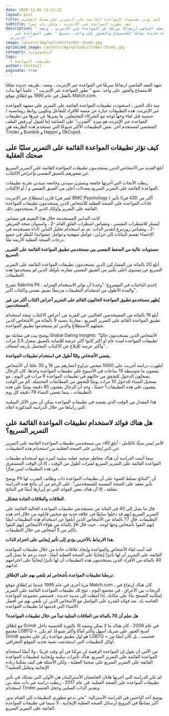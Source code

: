 ```yaml
---
date: 2020-12-06 13:11:21
layout: post
title: كيف تؤثر تطبيقات المواعدة القائمة على التمرير على صحتك العقلية
subtitle: لقد تطورت المواعدة عبر الإنترنت ، ولكن بأي ثمن؟
description: ' شهد العقد الماضي ارتفاعًا سريعًا في المواعدة عبر الإنترنت ، ومعه
  ، طريقة جديدة تمامًا للاستمتاع والعثور على واحد. بتتبع " تطور المواعدة عبر
  الإنترنت "'
image: /assets/img/uploads/tinder-thumb.jpg
optimized_image: /assets/img/uploads/tinder-thumb.jpg
category: التكنولوجيا
tags:
  - تطبيقات المواعدة
author: Cocktail
paginate: true
---
```

شهد العقد الماضي ارتفاعًا سريعًا في المواعدة عبر الإنترنت ، ومعه ، طريقة جديدة تمامًا للاستمتاع والعثور على واحد. بتتبع " تطور المواعدة عبر الإنترنت " ، علمنا أنها بدأت بالفعل في عام 1995 مع إطلاق موقع Match.com.

منذ ذلك الحين ، استحوذت تطبيقات المواعدة القائمة على التمرير على مشهد المواعدة عبر الإنترنت. هذه التطبيقات عبارة عن منصة للأفراد للتفاعل وتكوين روابط رومانسية / جنسية قبل لقاء وجهاً لوجه مع الشركاء المحتملين. ما يميزها عن غيرها من تطبيقات المواعدة عبر الإنترنت هو ميزة "الضرب" على الشاشة إما لقبول أو رفض الملف الشخصي لمستخدم آخر. بعض التطبيقات الأكثر شيوعًا التي تستخدم هذه الطريقة هي Tinder و Bumble و Happn و OkCupid.

## كيف تؤثر تطبيقات المواعدة القائمة على التمرير سلبًا على صحتك العقلية

*أبلغ العديد من الأشخاص الذين يستخدمون تطبيقات المواعدة القائمة على التمرير السريع عن شعورهم بالضيق النفسي وأعراض الاكتئاب.*

ربطت الأبحاث التي أجرتها جامعة ويسترن سيدني وجامعة سيدني تجربة تطبيقات المواعدة القائمة على التمرير السريع بمعدلات أعلى من الضيق النفسي و / أو الاكتئاب.

قارن استطلاع عبر الإنترنت (نُشر في BMC Psychology ) أكثر من 430 فردًا تأثير عادات المواعدة على الصحة العقلية للأشخاص الذين يستخدمون تطبيقات المواعدة القائمة على التمرير وأولئك الذين لا يستخدمون ذلك.

كانت التدابير المستخدمة خلال هذا التقييم هي مقياس كيسلر للاضطراب النفسي ، ومقياس اضطراب القلق العام -2 ، واستبيان صحة المريض -2 ، ومقياس روزنبرغ لتقدير الذات. ثم تم استخدام تحليل التباين (أداة مستخدمة في الإحصاء تقسم البيانات إلى جزأين: عوامل منهجية وعوامل عشوائية) للنظر في جميع درجات الصحة العقلية الأربعة معًا.

**مستويات عالية من الضغط النفسي بين مستخدمي تطبيق المواعدة القائمة على التمرير السريع.**

أبلغ 20 بالمائة من المشاركين الذين يستخدمون تطبيقات المواعدة القائمة على التمرير السريع عن مستوى أعلى بكثير من الضيق النفسي مقارنة بأولئك الذين لم يستخدموا هذه التطبيقات.

تشرح Sabrina Pit ، إحدى الباحثات في المشروع: "وجدنا أن تواتر الاستخدام المتزايد والمدة الأطول من استخدام التطبيقات مرتبطًا بضيق نفسي واكتئاب أكبر".

**يُظهر مستخدمو تطبيق المواعدة الحاليون القائم على التمرير أعراض اكتئاب أكثر من غير المستخدمين.**

أبلغ 19 بالمائة من المستخدمين الحاليين عن المزيد من أعراض الاكتئاب نتيجة استخدام تطبيق المواعدة القائم على التمرير السريع ، مقارنةً بنسبة 9 بالمائة من الأشخاص الذين شملهم الاستطلاع والذين لم يستخدموا تطبيق المواعدة.

يوضح بيت في مقابلة مع Global Dating Insights: "الأشخاص الذين يستخدمون حاليًا تطبيقات المواعدة لمدة عام أو أكثر كانوا أكثر عرضة للإصابة بالضيق بمعدل 3.5 مرات وأكثر عرضة للإبلاغ عن الاكتئاب المحتمل بأربعة أضعاف" .

**يقضي الأشخاص وقتًا أطول في استخدام تطبيقات المواعدة.**

أظهرت دراسة أجريت على 5000 شخص تتراوح أعمارهم بين 18 و 30 عامًا أن الأشخاص يقضون ما متوسطه 10 ساعات في الأسبوع على تطبيقات المواعدة وحدها. كان الرجال يسجلون الدخول للتحقق من حالتهم في تطبيقات المواعدة 9 مرات في اليوم ، مع تسجيل النساء للدخول 10 مرات يوميًا للتحقق من المطابقات المحتملة. كم من الوقت يقضون على هذه التطبيقات؟ حسنًا ، وجد أن الرجال يقضون 85 دقيقة يوميًا على هذه التطبيقات ، بينما تقضي النساء 79 دقيقة كل يوم.

هذا المقدار من الوقت الذي يقضيه في تطبيقات المواعدة يمكن أن يعزز الآثار السلبية التي رأيناها من خلال الدراسة المذكورة أعلاه.

## هل هناك فوائد لاستخدام تطبيقات المواعدة القائمة على التمرير السريع؟

*الأمر ليس سيئًا بالكامل - أبلغ 40٪ من مستخدمي تطبيقات المواعدة القائمة على التمرير عن تأثير إيجابي على الصحة العقلية من استخدام هذه التطبيقات.*

بينما أثبتت الدراسة أن هناك مخاطر صحية عقلية سلبية كبيرة تتبع استخدام تطبيقات المواعدة القائمة على التمرير السريع لفترات أطول من الوقت ، إلا أن الوقت المستغرق في هذه التطبيقات ليس ضارًا.

يوضح Pit أن "النتائج تسلط الضوء على أن تطبيقات المواعدة ذات وظائف الضرب لها تأثير معقد على الصحة النفسية للمستخدمين". على الرغم من أن نتائج هذه الدراسة مقلقة ، إلا أن هناك بعض الفوائد التي تم إبرازها أيضًا في النتائج.

**العلاقات والعلاقات الجادة تتشكل.**

قال ما يصل إلى 40 في المائة من مستخدمي تطبيقات المواعدة الحالية القائمة على التمرير السريع إنهم قد دخلوا سابقًا في علاقة جدية مع شخص قابلوه من خلال أحد هذه التطبيقات. قال 77 بالمائة من الأشخاص الذين أبلغوا عن استخدام هذه التطبيقات أيضًا إنهم التقوا بأشخاص وجهًا لوجه ، حيث قال 26 بالمائة من هؤلاء الأشخاص إنهم التقوا بأكثر من 5 أشخاص من خلال التطبيقات.

**هذا الارتباط بالآخرين يؤدي إلى تأثير إيجابي على احترام الذات.**

لقد أثبت لقاء الأشخاص والمواعدة وإيجاد علاقات جادة من خلال تطبيقات المواعدة القائمة على التمرير أن لها تأثيرًا إيجابيًا على الصحة العقلية أيضًا ، حيث يزعم ما يصل إلى 40 بالمائة من الأفراد الذين يستخدمون هذه التطبيقات أن لها تأثيرًا إيجابيًا على احترامهم لذاتهم.

**تربطنا تطبيقات المواعدة بأشخاص لم نلتقي بهم على الإطلاق.**

مرة أخرى في عام 1995 عندما تم إطلاق موقع Match.com ، كان هناك ارتفاع في الزيجات بين الأعراق . في مجتمع اليوم ، تتيح لك تطبيقات المواعدة القائمة على التمرير إمكانية التصفح بناءً على مكانك. إذا انتقلت إلى مدينة جديدة ، فستتغير مجموعة المواعدة الخاصة بك. تعد فوائد القدرة على التواصل مع الأشخاص الذين لن نلتقي بهم من أفضل الأشياء التي قدمتها لنا تطبيقات المواعدة.

**هل تعلم أن 70 بالمائة من العلاقات المثلية تبدأ من خلال تطبيقات المواعدة؟**

مع إطلاق Grindr في عام 2009 ، كان هناك ما لا يمكن وصفه إلا بالثورة الجنسية داخل مجتمع LGBTQ +. أصبح العثور على شريك أسهل وأكثر أمانًا وأكثر شيوعًا. لم يكن Grindr هو أول تطبيق مواعدة ركز على مجتمع LGBTQ + فحسب ، بل كان أيضًا من أوائل التطبيقات التي استخدمت تقنية تحديد الموقع الجغرافي.

من الآمن أن نقول إن المواعدة الرقمية لن تتركنا في أي وقت قريبًا ، ولا أيضًا استخدام المواعدة القائمة على التمرير السريع. هناك تأثيرات سلبية وإيجابية لتطبيقات المواعدة القائمة على التمرير السريع على صحتنا العقلية ، ولكن الأسئلة هي كيف يمكننا زيادة الإيجابية وتقليل السلبية؟

لم تكن الدراسة التي أجرتها هاتان الجامعتان الأستراليتان هي الأولى التي تشكك في تأثير تطبيقات المواعدة على الصحة العقلية. في عام 2017 ، ربطت دراسة غير ذات صلة بين استخدام Tinder وتقدير الذات السلبي وخجل الجسم.

يوضح أحد الباحثين في الدراسة الأسترالية: "نحن ندعو مطوري التطبيقات إلى القيام بدور أكثر نشاطًا في الترويج لرسائل الصحة العقلية الإيجابية ، لا سيما في تطبيقات المواعدة القائمة على التمرير السريع.